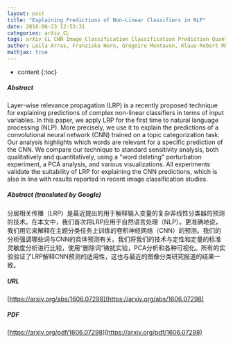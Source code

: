 ```yaml
---
layout: post
title: "Explaining Predictions of Non-Linear Classifiers in NLP"
date: 2016-06-23 12:53:31
categories: arXiv_CL
tags: arXiv_CL CNN Image_Classification Classification Prediction Quantitative
author: Leila Arras, Franziska Horn, Grégoire Montavon, Klaus-Robert Müller, Wojciech Samek
mathjax: true
---
```


* content
{:toc}

##### Abstract
Layer-wise relevance propagation (LRP) is a recently proposed technique for explaining predictions of complex non-linear classifiers in terms of input variables. In this paper, we apply LRP for the first time to natural language processing (NLP). More precisely, we use it to explain the predictions of a convolutional neural network (CNN) trained on a topic categorization task. Our analysis highlights which words are relevant for a specific prediction of the CNN. We compare our technique to standard sensitivity analysis, both qualitatively and quantitatively, using a "word deleting" perturbation experiment, a PCA analysis, and various visualizations. All experiments validate the suitability of LRP for explaining the CNN predictions, which is also in line with results reported in recent image classification studies.

##### Abstract (translated by Google)
分层相关传播（LRP）是最近提出的用于解释输入变量的复杂非线性分类器的预测的技术。在本文中，我们首次将LRP应用于自然语言处理（NLP）。更准确地说，我们用它来解释在主题分类任务上训练的卷积神经网络（CNN）的预测。我们的分析强调哪些词与CNN的具体预测有关。我们将我们的技术与定性和定量的标准灵敏度分析进行比较，使用“删除词”微扰实验，PCA分析和各种可视化。所有的实验验证了LRP解释CNN预测的适用性，这也与最近的图像分类研究报道的结果一致。

##### URL
[https://arxiv.org/abs/1606.07298](https://arxiv.org/abs/1606.07298)

##### PDF
[https://arxiv.org/pdf/1606.07298](https://arxiv.org/pdf/1606.07298)

